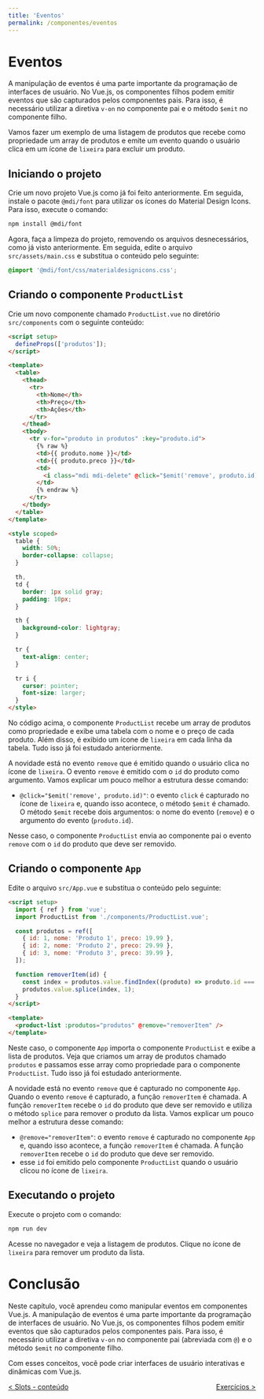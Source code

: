 ```yaml
---
title: 'Eventos'
permalink: /componentes/eventos
---
```


# Eventos

A manipulação de eventos é uma parte importante da programação de interfaces de usuário. No Vue.js, os componentes filhos podem emitir eventos que são capturados pelos componentes pais. Para isso, é necessário utilizar a diretiva `v-on` no componente pai e o método `$emit` no componente filho.

Vamos fazer um exemplo de uma listagem de produtos que recebe como propriedade um array de produtos e emite um evento quando o usuário clica em um ícone de `lixeira` para excluir um produto.

## Iniciando o projeto

Crie um novo projeto Vue.js como já foi feito anteriormente. Em seguida, instale o pacote `@mdi/font` para utilizar os ícones do Material Design Icons. Para isso, execute o comando:

```bash
npm install @mdi/font
```

Agora, faça a limpeza do projeto, removendo os arquivos desnecessários, como já visto anteriormente. Em seguida, edite o arquivo `src/assets/main.css` e substitua o conteúdo pelo seguinte:

```css
@import '@mdi/font/css/materialdesignicons.css';
```

## Criando o componente `ProductList`

Crie um novo componente chamado `ProductList.vue` no diretório `src/components` com o seguinte conteúdo:

```html
<script setup>
  defineProps(['produtos']);
</script>

<template>
  <table>
    <thead>
      <tr>
        <th>Nome</th>
        <th>Preço</th>
        <th>Ações</th>
      </tr>
    </thead>
    <tbody>
      <tr v-for="produto in produtos" :key="produto.id">
        {% raw %}
        <td>{{ produto.nome }}</td>
        <td>{{ produto.preco }}</td>
        <td>
          <i class="mdi mdi-delete" @click="$emit('remove', produto.id)" />
        </td>
        {% endraw %}
      </tr>
    </tbody>
  </table>
</template>

<style scoped>
  table {
    width: 50%;
    border-collapse: collapse;
  }

  th,
  td {
    border: 1px solid gray;
    padding: 10px;
  }

  th {
    background-color: lightgray;
  }

  tr {
    text-align: center;
  }

  tr i {
    cursor: pointer;
    font-size: larger;
  }
</style>
```

No código acima, o componente `ProductList` recebe um array de produtos como propriedade e exibe uma tabela com o nome e o preço de cada produto. Além disso, é exibido um ícone de `lixeira` em cada linha da tabela. Tudo isso já foi estudado anteriormente.

A novidade está no evento `remove` que é emitido quando o usuário clica no ícone de `lixeira`. O evento `remove` é emitido com o `id` do produto como argumento. Vamos explicar um pouco melhor a estrutura desse comando:

- `@click="$emit('remove', produto.id)"`: o evento `click` é capturado no ícone de `lixeira` e, quando isso acontece, o método `$emit` é chamado. O método `$emit` recebe dois argumentos: o nome do evento (`remove`) e o argumento do evento (`produto.id`).

Nesse caso, o componente `ProductList` envia ao componente pai o evento `remove` com o `id` do produto que deve ser removido.

## Criando o componente `App`

Edite o arquivo `src/App.vue` e substitua o conteúdo pelo seguinte:

```html
<script setup>
  import { ref } from 'vue';
  import ProductList from './components/ProductList.vue';

  const produtos = ref([
    { id: 1, nome: 'Produto 1', preco: 19.99 },
    { id: 2, nome: 'Produto 2', preco: 29.99 },
    { id: 3, nome: 'Produto 3', preco: 39.99 },
  ]);

  function removerItem(id) {
    const index = produtos.value.findIndex((produto) => produto.id === id);
    produtos.value.splice(index, 1);
  }
</script>

<template>
  <product-list :produtos="produtos" @remove="removerItem" />
</template>
```

Neste caso, o componente `App` importa o componente `ProductList` e exibe a lista de produtos. Veja que criamos um array de produtos chamado `produtos` e passamos esse array como propriedade para o componente `ProductList`. Tudo isso já foi estudado anteriormente.

A novidade está no evento `remove` que é capturado no componente `App`. Quando o evento `remove` é capturado, a função `removerItem` é chamada. A função `removerItem` recebe o `id` do produto que deve ser removido e utiliza o método `splice` para remover o produto da lista. Vamos explicar um pouco melhor a estrutura desse comando:

- `@remove="removerItem"`: o evento `remove` é capturado no componente `App` e, quando isso acontece, a função `removerItem` é chamada. A função `removerItem` recebe o `id` do produto que deve ser removido.
- esse `id` foi emitido pelo componente `ProductList` quando o usuário clicou no ícone de `lixeira`.

## Executando o projeto

Execute o projeto com o comando:

```bash
npm run dev
```

Acesse no navegador e veja a listagem de produtos. Clique no ícone de `lixeira` para remover um produto da lista.

# Conclusão

Neste capítulo, você aprendeu como manipular eventos em componentes Vue.js. A manipulação de eventos é uma parte importante da programação de interfaces de usuário. No Vue.js, os componentes filhos podem emitir eventos que são capturados pelos componentes pais. Para isso, é necessário utilizar a diretiva `v-on` no componente pai (abreviada com `@`) e o método `$emit` no componente filho.

Com esses conceitos, você pode criar interfaces de usuário interativas e dinâmicas com Vue.js.

<span style="display: flex; justify-content: space-between;"><span>[&lt; Slots - conteúdo](slots.html 'Anterior')</span><span>[Exercícios &gt;](exercicios.html 'Próximo')</span></span>
